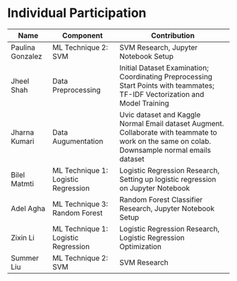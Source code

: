 # Individual Participation

| Name             | Component                              | Contribution                                                                          |
| ---------------- | -------------------------------------- | ------------------------------------------------------------------------------------- |
| Paulina Gonzalez | ML Technique 2: SVM                    | SVM Research, Jupyter Notebook Setup                                                  |
| Jheel Shah       | Data Preprocessing                     | Initial Dataset Examination; Coordinating Preprocessing Start Points with teammates; TF-IDF Vectorization and Model Training |
| Jharna Kumari  | Data Augumentation                       | Uvic dataset and Kaggle Normal Email dataset Augment. Collaborate with teammate to work on the same on colab. Downsample normal emails dataset  |
| Bilel Matmti     | ML Technique 1: Logistic Regression    | Logistic Regression Research, Setting up logistic regression on Jupyter Notebook      |       
| Adel Agha     | ML Technique 3: Random Forest             | Random Forest Classifier Research, Jupyter Notebook Setup                             |
| Zixin Li         | ML Technique 1: Logistic Regression    | Logistic Regression Research, Logistic Regression Optimization                                                          |
| Summer Liu       | ML Technique 2: SVM                    | SVM Research                                                                          |                    
